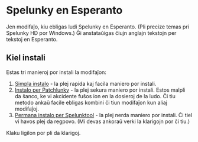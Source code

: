 # Spelunky en Esperanto

Jen modifaĵo, kiu ebligas ludi Spelunky en Esperanto. (Pli precize temas pri Spelunky HD por Windows.) Ĝi anstataŭigas ĉiujn anglajn tekstojn per tekstoj en Esperanto.

## Kiel instali

Estas tri manieroj por instali la modifaĵon:

1. [Simpla instalo](../kielinstali-simpla.md) - la plej rapida kaj facila maniero por instali.
2. [Instalo per Patchlunky](../kielinstali-patchlunky.md) - la plej sekura maniero por instali. Estos malpli da ŝanco, ke vi akcidente fuŝos ion en la dosieroj de la ludo. Ĉi tiu metodo ankaŭ facile ebligas kombini ĉi tiun modifaĵon kun aliaj modifaĵoj.
3. [Permana instalo per Spelunktool](../kielinstali-spelunktool.md) - la plej nerda maniero por instali. Ĉi tiel vi havos plej da regpovo. (Mi devas ankoraŭ verki la klarigojn por ĉi tiu.)

Klaku ligilon por pli da klarigoj.